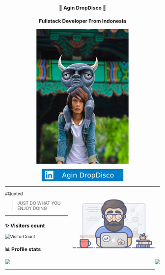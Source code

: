 <h3 align="center"> 👻 Agin DropDisco 👻</h3>
<h3 align="center">Fullstack Developer From Indonesia</h3>
<p align="center">
<img src="./me.jpg" alt="Agin DropDisco" height="440" width="300">
</p>

<p align="center"> 
<a href="https://linkedin.com/in/agin-dropdisco-5555b7171"><img alt="LinkedIn" src="./linkedin.svg"></a>
</p>

---------------------------------------------------------------------------------------------------------------------------------------------------------------------------------
<img align="right" height="200" width="300" src="dev.gif">

#Quoted
> JUST DO WHAT YOU ENJOY DOING 


---------------------------------------------------------------------------------------------------------------------------------------------------------------------------------
### ✨ Visitors count

![VisitorCount](https://profile-counter.glitch.me/Agin-DropDisco/count.svg)

### 📊 Profile stats

<img align="right" height="180em" src="https://github-readme-stats.vercel.app/api/top-langs/?username=Agin-DropDisco&show_icons=true&title_color=fff&icon_color=79ff97&text_color=9f9f9f&bg_color=151515&layout=compact&langs_count=7" />
<img height="180em" src="https://github-readme-stats.vercel.app/api?username=Agin-DropDisco&show_icons=true&title_color=fff&icon_color=79ff97&text_color=9f9f9f&bg_color=151515" />

-------------------------------------------------------------------------------------------------------------------------------------------------------------------------------
